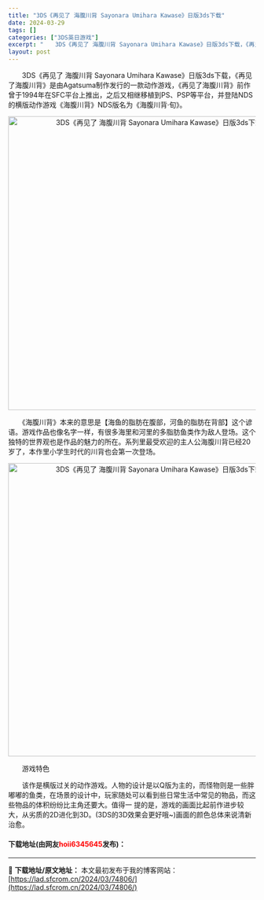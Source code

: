 ```yaml
---
title: "3DS《再见了 海腹川背 Sayonara Umihara Kawase》日版3ds下载"
date: 2024-03-29
tags: []
categories: ["3DS英日游戏"]
excerpt: "　　3DS《再见了 海腹川背 Sayonara Umihara Kawase》日版3ds下载，《再见了海腹川背》是由Agatsuma制作发行的一款动作游戏，《再见了海腹川背》前作曾于1994年在SFC平台上推出，之后又相继移植到PS、PSP等平台，并登陆NDS的横版动作游戏《海腹川背》NDS版名为《&hellip;"
layout: post
---
```


 <p>　　3DS《再见了 海腹川背 Sayonara Umihara Kawase》日版3ds下载，《再见了海腹川背》是由Agatsuma制作发行的一款动作游戏，《再见了海腹川背》前作曾于1994年在SFC平台上推出，之后又相继移植到PS、PSP等平台，并登陆NDS的横版动作游戏《海腹川背》NDS版名为《海腹川背&middot;旬》。</p> <p align="center"><img align="" border="0" src="https://lad.sfcrom.cn/wp-content/uploads/2024/03/20240329_66062a2796dab.png" width="598" alt="3DS《再见了 海腹川背 Sayonara Umihara Kawase》日版3ds下载" /></p> <p>　　《海腹川背》本来的意思是【海鱼的脂肪在腹部，河鱼的脂肪在背部】这个谚语。游戏作品也像名字一样，有很多海里和河里的多脂肪鱼类作为敌人登场。这个独特的世界观也是作品的魅力的所在。系列里最受欢迎的主人公海腹川背已经20岁了，本作里小学生时代的川背也会第一次登场。</p> <p align="center"><img align="" border="0" src="https://lad.sfcrom.cn/wp-content/uploads/2024/03/20240329_66062a28f216d.png" width="597" alt="3DS《再见了 海腹川背 Sayonara Umihara Kawase》日版3ds下载" /></p> <p>　　游戏特色</p> <p>　　该作是横版过关的动作游戏。人物的设计是以Q版为主的，而怪物则是一些胖嘟嘟的鱼类，在场景的设计中，玩家随处可以看到些日常生活中常见的物品，而这些物品的体积纷纷比主角还要大。值得一 提的是，游戏的画面比起前作进步较大，从劣质的2D进化到3D。(3DS的3D效果会更好哦~)画面的颜色总体来说清新治愈。</p> <p><h4>下载地址(由网友<font color="red">hoii6345645</font>发布)：</h4></p> 

---
📖 **下载地址/原文地址：** 本文最初发布于我的博客网站：[https://lad.sfcrom.cn/2024/03/74806/](https://lad.sfcrom.cn/2024/03/74806/)
